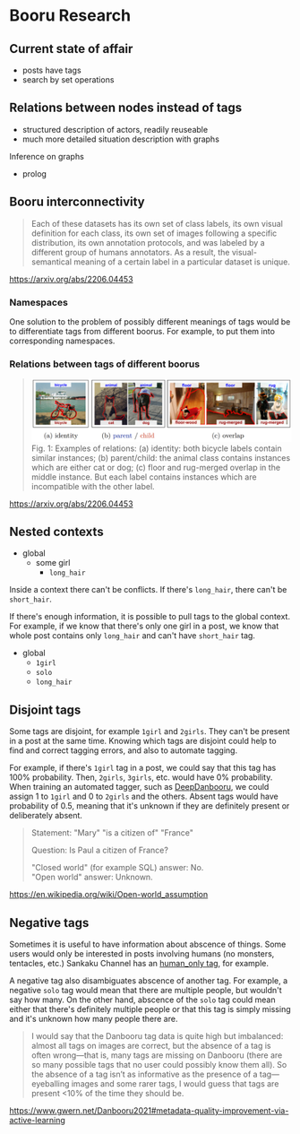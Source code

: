 # Booru Research

## Current state of affair
- posts have tags
- search by set operations

## Relations between nodes instead of tags
- structured description of actors, readily reuseable
- much more detailed situation description with graphs

Inference on graphs
- prolog


## Booru interconnectivity

> Each of these datasets has its own set of class labels, its own visual definition for each class, its own set of images following a specific distribution, its own annotation protocols, and was labeled by a different group of humans annotators. As a result, the visual-semantical meaning of a certain label in a particular dataset is unique.

https://arxiv.org/abs/2206.04453


### Namespaces

One solution to the problem of possibly different meanings of tags would be to differentiate tags from different boorus. For example, to put them into corresponding namespaces.


### Relations between tags of different boorus

> ![image](/label-relations.png)
> Fig. 1: Examples of relations: (a) identity: both bicycle labels contain similar instances; (b) parent/child: the animal class contains instances which are either cat or dog; (c) floor and rug-merged overlap in the middle instance. But each label contains instances which are incompatible with the other label.

https://arxiv.org/abs/2206.04453



## Nested contexts

- global
  - some girl
    - `long_hair`

Inside a context there can't be conflicts. If there's `long_hair`, there can't be `short_hair`.

If there's enough information, it is possible to pull tags to the global context. For example, if we know that there's only one girl in a post, we know that whole post contains only `long_hair` and can't have `short_hair` tag.

- global
  - `1girl`
  - `solo`
  - `long_hair`


## Disjoint tags

Some tags are disjoint, for example `1girl` and `2girls`. They can't be present in a post at the same time. Knowing which tags are disjoint could help to find and correct tagging errors, and also to automate tagging.

For example, if there's `1girl` tag in a post, we could say that this tag has 100% probability. Then, `2girls`, `3girls`, etc. would have 0% probability. When training an automated tagger, such as [DeepDanbooru](https://github.com/KichangKim/DeepDanbooru), we could assign 1 to `1girl` and 0 to `2girls` and the others. Absent tags would have probability of 0.5, meaning that it's unknown if they are definitely present or deliberately absent.


> Statement: "Mary" "is a citizen of" "France"
>
> Question: Is Paul a citizen of France?
>
> "Closed world" (for example SQL) answer: No.  
> "Open world" answer: Unknown.

https://en.wikipedia.org/wiki/Open-world_assumption


## Negative tags

Sometimes it is useful to have information about abscence of things. Some users would only be interested in posts involving humans (no monsters, tentacles, etc.) Sankaku Channel has an [human_only tag](https://chan.sankakucomplex.com/?tags=human_only&commit=Search), for example.

A negative tag also disambiguates abscence of another tag. For example, a negative `solo` tag would mean that there are multiple people, but wouldn't say how many. On the other hand, abscence of the `solo` tag could mean either that there's definitely multiple people or that this tag is simply missing and it's unknown how many people there are.

> I would say that the Danbooru tag data is quite high but imbalanced: almost all tags on images are correct, but the absence of a tag is often wrong—that is, many tags are missing on Danbooru (there are so many possible tags that no user could possibly know them all). So the absence of a tag isn’t as informative as the presence of a tag—eyeballing images and some rarer tags, I would guess that tags are present <10% of the time they should be.

https://www.gwern.net/Danbooru2021#metadata-quality-improvement-via-active-learning
